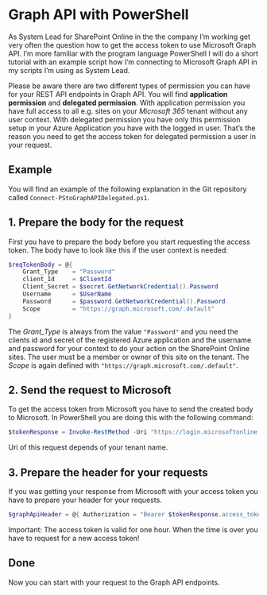 # Graph API with PowerShell

As System Lead for SharePoint Online in the the company I’m working get very often the question how to get the access token to use Microsoft Graph API. I’m more familiar with the program language PowerShell I will do a short tutorial with an example script how I’m connecting to Microsoft Graph API in my scripts I’m using as System Lead.

Please be aware there are two different types of permission you can have for your REST API endpoints in Graph API. You will find **application permission** and **delegated permission**. With application permission you have full access to all e.g. sites on your *Microsoft 365* tenant without any user context. With delegated permission you have only this permission setup in your Azure Application you have with the logged in user. That’s the reason you need to get the access token for delegated permission a user in your request.

## Example

You will find an example of the following explanation in the Git repository called `Connect-PStoGraphAPIDelegated.ps1`.

## 1. Prepare the body for the request

First you have to prepare the body before you start requesting the access token. The body have to look like this if the user context is needed:

``` PowerShell
$reqTokenBody = @{
    Grant_Type    = "Password"
    client_Id     = $ClientId
    Client_Secret = $secret.GetNetworkCredential().Password
    Username      = $UserName
    Password      = $password.GetNetworkCredential().Password
    Scope         = "https://graph.microsoft.com/.default"
}
```

The *Grant_Type* is always from the value `"Password"` and you need the clients id and secret of the registered Azure application and the username and password for your context to do your action on the SharePoint Online sites. The user must be a member or owner of this site on the tenant. The *Scope* is again defined with `"https://graph.microsoft.com/.default"`.

## 2. Send the request to Microsoft

To get the access token from Microsoft you have to send the created body to Microsoft. In PowerShell you are doing this with the following command:

``` PowerShell
$tokenResponse = Invoke-RestMethod -Uri "https://login.microsoftonline.com/$tenantName/oauth2/v2.0/token" -Method POST -Body $reqTokenBody
```

Uri of this request depends of your tenant name.

## 3. Prepare the header for your requests

If you was getting your response from Microsoft with your access token you have to prepare your header for your requests.

``` PowerShell
$graphApiHeader = @{ Authorization = "Bearer $tokenResponse.access_token" }
```

Important: The access token is valid for one hour. When the time is over you have to request for a new access token!

## Done

Now you can start with your request to the Graph API endpoints.